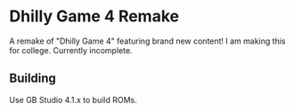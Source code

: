 # Dhilly Game 4 Remake
A remake of "Dhilly Game 4" featuring brand new content! I am making this for college. Currently incomplete.
## Building
Use GB Studio 4.1.x to build ROMs.
